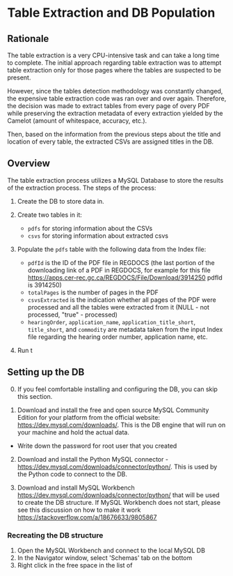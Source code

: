 # Table Extraction and DB Population

## Rationale

The table extraction is a very CPU-intensive task and can take a long time to complete.
The initial approach regarding table extraction was to attempt table extraction only for those pages where the tables are suspected to be present.


However, since the tables detection methodology was constantly changed, the expensive table extraction code was ran over and over again. Therefore, the decision was made to extract tables from every page of overy PDF while preserving the extraction metadata of every extraction yielded by the Camelot (amount of whitespace, accuracy, etc.).

Then, based on the information from the previous steps about the title and location of every table, the extracted CSVs are assigned titles in the DB.

## Overview

The table extraction process utilizes a MySQL Database to store the results of the extraction process. The steps of the process:
1. Create the DB to store data in.
2. Create two tables in it:

    * `pdfs` for storing information about the CSVs
    * `csvs` for storing information about extracted csvs

3. Populate the `pdfs` table with the following data from the Index file:
    * `pdfId` is the ID of the PDF file in REGDOCS (the last portion of the downloading link of a PDF in REGDOCS, for example for this file https://apps.cer-rec.gc.ca/REGDOCS/File/Download/3914250 pdfId is 3914250)
    * `totalPages` is the number of pages in the PDF
    * `csvsExtracted` is the indication whether all pages of the PDF were processed and all the tables were extracted from it (NULL - not processed, "true" - processed)
    * `hearingOrder`, `application_name`, `application_title_short`, `title_short`, and `commodity` are metadata taken from the input Index file regarding the hearing order number, application name, etc.

4. Run t

## Setting up the DB

0. If you feel comfortable installing and configuring the DB, you can skip this section.

1. Download and install the free and open source MySQL Community Edition for your platform from the official website: https://dev.mysql.com/downloads/. This is the DB engine that will 
run on your machine and hold the actual data.
* Write down the password for root user that you created

2. Download and install the Python MySQL connector - https://dev.mysql.com/downloads/connector/python/. This is used by the Python code to connect to the DB.


3. Download and install MySQL Workbench https://dev.mysql.com/downloads/connector/python/ that will be used to create the DB structure. If MySQL Workbench does not start, please see this discussion on how to make it work https://stackoverflow.com/a/18676633/9805867

### Recreating the DB structure

1. Open the MySQL Workbench and connect to the local MySQL DB
2. In the Navigator window, select 'Schemas' tab on the bottom
3. Right click in the free space in the list of  